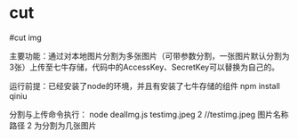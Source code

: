 # cut
#cut img

主要功能：通过对本地图片分割为多张图片（可带参数分割，一张图片默认分割为3张）上传至七牛存储，代码中的AccessKey、SecretKey可以替换为自己的。

运行前提：已经安装了node的环境，并且有安装了七牛存储的组件    npm install qiniu

分割与上传命令执行：  node dealImg.js  testimg.jpeg  2     //testimg.jpeg 图片名称路径    2 为分割为几张图片
